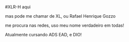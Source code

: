 #XLR-H aqui

mas pode me chamar de XL,
ou Rafael Henrique Gozzo

me procura nas redes, uso meu nome verdadeiro em todas!

Atualmente cursando ADS EAD, e DIO!
